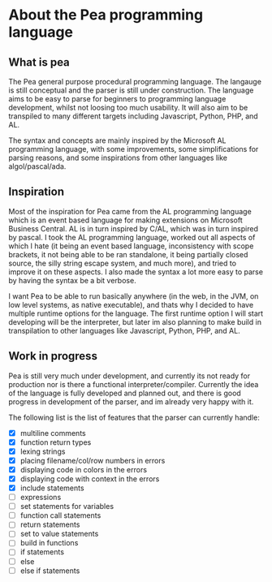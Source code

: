 # About the Pea programming language

## What is pea
The Pea general purpose procedural programming language. The langauge is still conceptual and the parser is still under construction. The language aims to be easy to parse for beginners to programming language development, whilst not loosing too much usability. It will also aim to be transpiled to many different targets including Javascript, Python, PHP, and AL.

The syntax and concepts are mainly inspired by the Microsoft AL programming language, with some improvements, some simplifications for parsing reasons, and some inspirations from other languages like algol/pascal/ada.

## Inspiration
Most of the inspiration for Pea came from the AL programming language which is an event based language for making extensions on Microsoft Business Central. AL is in turn inspired by C/AL, which was in turn inspired by pascal. I took the AL programming language, worked out all aspects of which I hate (it being an event based language, inconsistency with scope brackets, it not being able to be ran standalone, it being partially closed source, the silly string escape system, and much more), and tried to improve it on these aspects. I also made the syntax a lot more easy to parse by having the syntax be a bit verbose.

I want Pea to be able to run basically anywhere (in the web, in the JVM, on low level systems, as native executable), and thats why I decided to have multiple runtime options for the language. The first runtime option I will start developing will be the interpreter, but later im also planning to make build in transpilation to other languages like Javascript, Python, PHP, and AL.

## Work in progress
Pea is still very much under development, and currently its not ready for production nor is there a functional interpreter/compiler. Currently the idea of the language is fully developed and planned out, and there is good progress in development of the parser, and im already very happy with it.

The following list is the list of features that the parser can currently handle:
 - [x] multiline comments
 - [x] function return types
 - [x] lexing strings
 - [x] placing filename/col/row numbers in errors
 - [x] displaying code in colors in the errors
 - [x] displaying code with context in the errors
 - [x] include statements
 - [ ] expressions
 - [ ] set statements for variables
 - [ ] function call statements
 - [ ] return statements
 - [ ] set to value statements
 - [ ] build in functions
 - [ ] if statements
 - [ ] else
 - [ ] else if statements